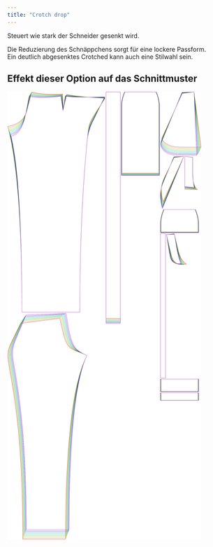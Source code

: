 ```yaml
---
title: "Crotch drop"
---
```


Steuert wie stark der Schneider gesenkt wird.

Die Reduzierung des Schnäppchens sorgt für eine lockere Passform.  
Ein deutlich abgesenktes Crotched kann auch eine Stilwahl sein.

## Effekt dieser Option auf das Schnittmuster

![Dieses Bild zeigt den Effekt dieser Option, indem es mehrere Varianten überlagert, die einen anderen Wert für diese Option haben](charlie_crotchdrop_sample.svg "Effekt dieser Option auf das Schnittmuster")
